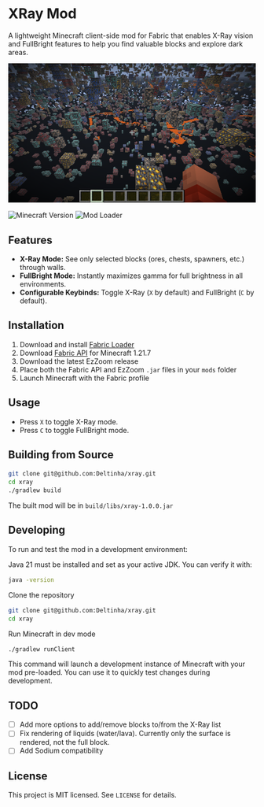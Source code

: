 # XRay Mod

A lightweight Minecraft client-side mod for Fabric that enables X-Ray vision and FullBright features to help you find valuable blocks and explore dark areas.

![XRay Demo](media/demo.png)

![Minecraft Version](https://img.shields.io/badge/Minecraft-1.21.7-brightgreen)
![Mod Loader](https://img.shields.io/badge/Mod%20Loader-Fabric-blue)

## Features

- **X-Ray Mode:** See only selected blocks (ores, chests, spawners, etc.) through walls.
- **FullBright Mode:** Instantly maximizes gamma for full brightness in all environments.
- **Configurable Keybinds:** Toggle X-Ray (`X` by default) and FullBright (`C` by default).

## Installation

1. Download and install [Fabric Loader](https://fabricmc.net/use/installer/)
2. Download [Fabric API](https://modrinth.com/mod/fabric-api) for Minecraft 1.21.7
3. Download the latest EzZoom release
4. Place both the Fabric API and EzZoom `.jar` files in your `mods` folder
5. Launch Minecraft with the Fabric profile

## Usage

- Press `X` to toggle X-Ray mode.
- Press `C` to toggle FullBright mode.

## Building from Source

```bash
git clone git@github.com:Deltinha/xray.git
cd xray
./gradlew build
```

The built mod will be in `build/libs/xray-1.0.0.jar`

## Developing

To run and test the mod in a development environment:

Java 21 must be installed and set as your active JDK.
You can verify it with:
```bash
java -version
```  

Clone the repository
```bash
git clone git@github.com:Deltinha/xray.git
cd xray
```

Run Minecraft in dev mode
```bash
./gradlew runClient 
```

This command will launch a development instance of Minecraft with your mod pre-loaded. You can use it to quickly test changes during development.

## TODO
- [ ] Add more options to add/remove blocks to/from the X-Ray list
- [ ] Fix rendering of liquids (water/lava). Currently only the surface is rendered, not the full block.
- [ ] Add Sodium compatibility

## License

This project is MIT licensed. See `LICENSE` for details.
